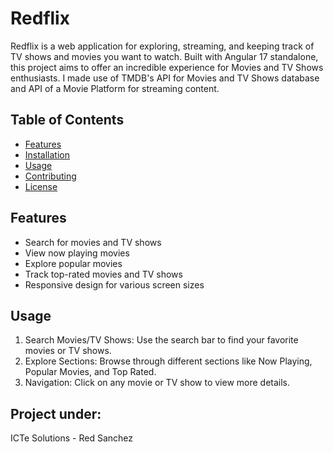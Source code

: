 # Redflix

Redflix is a web application for exploring, streaming, and keeping track of TV shows and movies you want to watch. Built with Angular 17 standalone, this project aims to offer an incredible experience for Movies and TV Shows enthusiasts. I made use of TMDB's API for Movies and TV Shows database and API of a Movie Platform for streaming content. 

## Table of Contents

- [Features](#features)
- [Installation](#installation)
- [Usage](#usage)
- [Contributing](#contributing)
- [License](#license)

## Features

- Search for movies and TV shows
- View now playing movies
- Explore popular movies
- Track top-rated movies and TV shows
- Responsive design for various screen sizes

## Usage
1. Search Movies/TV Shows: Use the search bar to find your favorite movies or TV shows.
2. Explore Sections: Browse through different sections like Now Playing, Popular Movies, and Top Rated.
3. Navigation: Click on any movie or TV show to view more details.

## Project under:
ICTe Solutions - Red Sanchez
